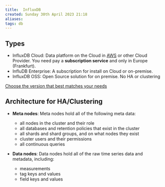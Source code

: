 ```yaml
---
title:  InfluxDB
created: Sunday 30th April 2023 21:18
aliases: 
tags: db
---
```

## Types

- InfluxDB Cloud: Data platform on the Cloud in [AWS](https://www.influxdata.com/partners/aws/) or other Cloud Provider. You need pay a **subscription service** and only in Europe (Frankfurt).
- InfluDB Enterprise: A subscription for install on Cloud or on-premise.
- InfluxDB OSS: Open Source solution for on premise. No HA or clustering

[Choose the version that best matches your needs](https://www.influxdata.com/products/editions/)

## Architecture for HA/Clustering

- **Meta nodes**: Meta nodes hold all of the following meta data:

	- all nodes in the cluster and their role
	- all databases and retention policies that exist in the cluster
	- all shards and shard groups, and on what nodes they exist
	- cluster users and their permissions
	- all continuous queries

- **Data nodes**: Data nodes hold all of the raw time series data and metadata, including:
	
	- measurements
	- tag keys and values
	- field keys and values